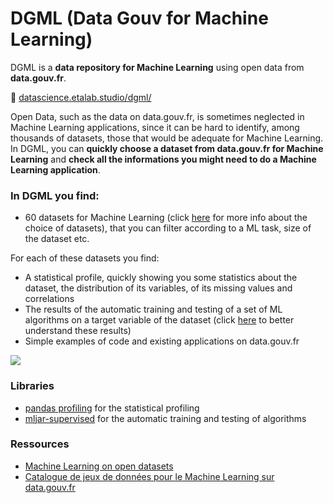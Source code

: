 # DGML (Data Gouv for Machine Learning)

DGML is a **data repository for Machine Learning** using open data from **data.gouv.fr**.


:link: [datascience.etalab.studio/dgml/](https://datascience.etalab.studio/dgml/)

Open Data, such as the data on data.gouv.fr, is sometimes neglected in Machine Learning applications, since it can be hard to identify, among thousands of datasets, those that would be adequate for Machine Learning.
In DGML, you can **quickly choose a dataset from data.gouv.fr for Machine Learning** and **check all the informations you might need to do a Machine Learning application**.

 ### In DGML you find:
 
 - 60 datasets for Machine Learning (click [here]() for more info about the choice of datasets), that you can filter according to a ML task, size of the dataset etc.

 
 For each of these datasets you find:
 - A statistical profile, quickly showing you some statistics about the dataset, the distribution of its variables, of its missing values and correlations
 - The results of the automatic training and testing of a set of ML algorithms on a target variable of the dataset (click [here]() to better understand these results)
 - Simple examples of code and existing applications on data.gouv.fr

![](https://storage.gra.cloud.ovh.net/v1/AUTH_0f20d409cb2a4c9786c769e2edec0e06/imagespadincubateurnet/uploads/upload_3f6f170c0eab8a384f823d997235e6e8.png)

### Libraries 
 
 - [pandas profiling](https://pandas-profiling.github.io/pandas-profiling/docs/master/rtd/) for the statistical profiling
 - [mljar-supervised](https://supervised.mljar.com/) for the automatic training and testing of algorithms
 
 ### Ressources
 
 - [Machine Learning on open datasets](https://zenodo.org/record/4739309#.YJO3DCaxXK4)
 - [Catalogue de jeux de données pour le Machine Learning sur data.gouv.fr]()


